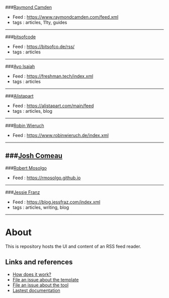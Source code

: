 ###[Raymond Camden](https://www.raymondcamden.com)  
- Feed :  https://www.raymondcamden.com/feed.xml   
- tags : articles, 11ty, guides
-----
###[bitsofcode](https://bitsofco.de)
- Feed : https://bitsofco.de/rss/
- tags : articles
-----
###[Ayo Isaiah](https://freshman.tech)
- Feed : https://freshman.tech/index.xml
- tags : articles
-----
###[Alistapart](https://alistapart.com)
- Feed : https://alistapart.com/main/feed
- tags : articles, blog
-----
###[Robin Wieruch](https://www.robinwieruch.de)
- Feed : https://www.robinwieruch.de/index.xml
-----
###[Josh Comeau](https://www.joshwcomeau.com)
-----
###[Robert Mosolgo](https://rmosolgo.github.io)
- Feed : https://rmosolgo.github.io
-----
###[Jessie Franz](https://blog.jessfraz.com)
- Feed : https://blog.jessfraz.com/index.xml
- tags : articles, writing, blog
-----
# About

This is repository hosts the UI and content of an RSS feed reader.

## Links and references

- [How does it work?](https://github.com/osmoscraft/osmosfeed#osmosfeed)
- [File an issue about the template](https://github.com/osmoscraft/osmosfeed-template)
- [File an issue about the tool](https://github.com/osmoscraft/osmosfeed)
- [Lastest documentation](https://github.com/osmoscraft/osmosfeed)
